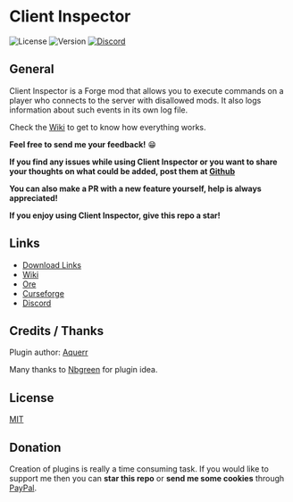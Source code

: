 # Client Inspector

![License](https://img.shields.io/github/license/aquerr/clientinspector.svg?label=License)
![Version](https://img.shields.io/github/release/aquerr/clientinspector.svg?label=Version)
[![Discord](https://img.shields.io/discord/447076657698963466.svg?color=blue&label=Discord&logo=Discord&logoColor=white)](https://discord.gg/Zg3rWta)

## General
Client Inspector is a Forge mod that allows you to execute commands on a player 
who connects to the server with disallowed mods. It also logs information about such events in its own log file.

Check the [Wiki](https://github.com/Aquerr/ClientInspector/wiki) to get to know how everything works.

**Feel free to send me your feedback!** :grin: 

**If you find any issues while using **Client Inspector** or you want to share your thoughts on what could be added, post them at [Github](https://github.com/Aquerr/ClientInspector/issues)**

**You can also make a PR with a new feature yourself, help is always appreciated!**

**If you enjoy using Client Inspector, give this repo a star!**

## Links

* [Download Links](https://github.com/Aquerr/ClientInspector/releases)
* [Wiki](https://github.com/Aquerr/ClientInspector/wiki)
* [Ore](https://ore.spongepowered.org/Niebek/Client-Inspector)
* [Curseforge](https://www.curseforge.com/minecraft/mc-mods/client-inspector)
* [Discord](https://discord.gg/Zg3rWta)

## Credits / Thanks

Plugin author: [Aquerr](https://github.com/Aquerr)

Many thanks to [Nbgreen](https://github.com/nbgreen) for plugin idea.

## License

[MIT](https://github.com/Aquerr/ClientInspector/blob/master/LICENSE)

## Donation

Creation of plugins is really a time consuming task. If you would like to support me then you can **star this repo** or **send me some cookies** through [PayPal](https://paypal.me/aquerrnerdi).
